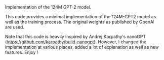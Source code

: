 Implementation of the 124M GPT-2 model.

This code provides a minimal implementation of the 124M-GPT2 model as well
as the training process. The original weights as published by OpenAI are used.


Note that this code is heavily inspired by Andrej Karpathy's nanoGPT 
(https://github.com/karpathy/build-nanogpt).
However, I changed the implementation at various places, 
added a lot of explanation
as well as new features.
Enjoy !
